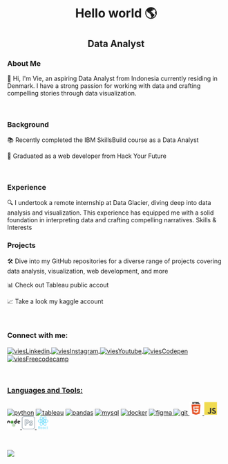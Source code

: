 <h1 align="center">Hello world 🌎 </h1>

<h2 align="center">Data Analyst </h2>

<h3> About Me </h3>
<p> 👋 Hi, I'm Vie, an aspiring Data Analyst from Indonesia currently residing in Denmark. I have a strong passion for working with data and crafting compelling stories through data visualization. </p>

<br>

<h3> Background </h3>
📚 Recently completed the IBM SkillsBuild course as a Data Analyst 

🏅 Graduated as a web developer from Hack Your Future

<br>

<h3> Experience </h3>
🔍 I undertook a remote internship at Data Glacier, diving deep into data analysis and visualization. This experience has equipped me with a solid foundation in interpreting data and crafting compelling narratives.
Skills & Interests

<br>

<h3> Projects </h3>

🛠️ Dive into my GitHub repositories for a diverse range of projects covering data analysis, visualization, web development, and more

📊 Check out Tableau public accout 

📈 Take a look my kaggle account

<br>
<h3 align="left">Connect with me:</h3>
<p align="left">
<a href="https://www.linkedin.com/in/vinaniek-ayu-damayanti-90b083141/" target="blank"><img align="center" height="25" width="30" src="https://cdn.jsdelivr.net/npm/simple-icons@v7/icons/linkedin.svg" alt="viesLinkedin"/>
<a href="https://www.instagram.com/vie_damayanti/" target="blank"><img align="center" height="25" width="30" src="https://cdn.jsdelivr.net/npm/simple-icons@v7/icons/instagram.svg" alt="viesInstagram"/>
<a href="https://www.youtube.com/channel/UCgHA3v4d1XqvuwwMZzWzq-Q" target="blank"><img align="center" height="25" width="30" src="https://cdn.jsdelivr.net/npm/simple-icons@v7/icons/youtube.svg" alt="viesYoutube"/>
<a href="https://codepen.io/vie_damayanti" target="blank"><img align="center" height="25" width="30" src="https://cdn.jsdelivr.net/npm/simple-icons@v7/icons/codepen.svg" alt="viesCodepen"/>
<a href="https://www.freecodecamp.org/vie_damayanti" target="blank"><img align="center" height="30" width="30" src="https://cdn.jsdelivr.net/npm/simple-icons@7.21.0/icons/freecodecamp.svg" alt="viesFreecodecamp"/>
</p>
<br>
<h3 align="left">Languages and Tools:</h3>
<p align="left"> 
<a href="https://www.python.org/" target="_blank" rel="noreferrer"> <img src="https://vectorwiki.com/images/6QLCw__python.svg" alt="python" width="40" height="30"/></a> 
<a href="https://www.tableau.com/" target="_blank" rel="noreferrer"> <img src="https://vectorwiki.com/images/wbGV8__tableau-software.svg" alt="tableau" width="40" height="30"/></a> 
<a href="https://pandas.pydata.org/" target="_blank" rel="noreferrer"> <img src="https://vectorwiki.com/images/5giiy__pandas.svg" alt="pandas" width="40" height="30"/></a> 
<a href="https://www.mysql.com/" target="_blank" rel="noreferrer"> <img src="https://vectorwiki.com/images/8OeKq__mysql.svg" alt="mysql" width="40" height="30"/></a> 
<a href="https://www.docker.com/" target="_blank" rel="noreferrer"> <img src="https://vectorwiki.com/images/RTYmI__docker.svg" alt="docker" width="40" height="30"/></a> 
<a href="https://www.figma.com/files/drafts?fuid=995059791731893407" target="_blank" rel="noreferrer"> <img src="https://www.vectorlogo.zone/logos/figma/figma-icon.svg" alt="figma" width="40" height="30"/> </a> 
<a href="https://git-scm.com/" target="_blank" rel="noreferrer"> <img src="https://www.vectorlogo.zone/logos/git-scm/git-scm-icon.svg" alt="git" width="30" height="30"/> </a> 
<a href="https://www.w3.org/html/" target="_blank" rel="noreferrer"> <img src="https://raw.githubusercontent.com/devicons/devicon/master/icons/html5/html5-original-wordmark.svg" alt="html5" width="30" height="30"/> </a> 
<a href="https://developer.mozilla.org/en-US/docs/Web/JavaScript" target="_blank" rel="noreferrer"> <img src="https://raw.githubusercontent.com/devicons/devicon/master/icons/javascript/javascript-original.svg" alt="javascript" width="30" height="30"/> </a> 
<a href="https://nodejs.org" target="_blank" rel="noreferrer"> <img src="https://raw.githubusercontent.com/devicons/devicon/master/icons/nodejs/nodejs-original-wordmark.svg" alt="nodejs" width="30" height="30"/> </a> 
<a href="https://www.photoshop.com/en" target="_blank" rel="noreferrer"> <img src="https://raw.githubusercontent.com/devicons/devicon/master/icons/photoshop/photoshop-line.svg" alt="photoshop" width="30" height="30"/> </a> 
<a href="https://reactjs.org/" target="_blank" rel="noreferrer"> <img src="https://raw.githubusercontent.com/devicons/devicon/master/icons/react/react-original-wordmark.svg" alt="react" width="30" height="30"/> </a> </p>
<br>

<a href="https://visitorbadge.io/status?path=https%3A%2F%2Fgithub.com%2Fviedamayanti"><img src="https://api.visitorbadge.io/api/visitors?path=https%3A%2F%2Fgithub.com%2Fviedamayanti&countColor=%23263759" /></a>


